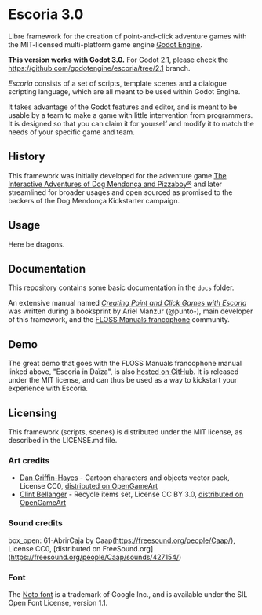 # Escoria 3.0

Libre framework for the creation of point-and-click adventure games with
the MIT-licensed multi-platform game engine [Godot Engine](https://godotengine.org).

**This version works with Godot 3.0.** For Godot 2.1, please check the https://github.com/godotengine/escoria/tree/2.1 branch.

*Escoria* consists of a set of scripts, template scenes and a dialogue
scripting language, which are all meant to be used within Godot Engine.

It takes advantage of the Godot features and editor, and is meant to be
usable by a team to make a game with little intervention from programmers.
It is designed so that you can claim it for yourself and modify it to match
the needs of your specific game and team.

## History

This framework was initially developed for the adventure game
[The Interactive Adventures of Dog Mendonça and Pizzaboy®](http://store.steampowered.com/app/330420)
and later streamlined for broader usages and open sourced as promised
to the backers of the Dog Mendonça Kickstarter campaign.

## Usage

Here be dragons.

## Documentation

This repository contains some basic documentation in the `docs` folder.

An extensive manual named [*Creating Point and Click Games with Escoria*](https://fr.flossmanuals.net/creating-point-and-click-games-with-escoria/)
was written during a booksprint by Ariel Manzur (@punto-), main developer of this framework,
and the [FLOSS Manuals francophone](https://fr.flossmanuals.net/) community.

## Demo

The great demo that goes with the FLOSS Manuals francophone manual linked above,
"Escoria in Daïza", is also [hosted on GitHub](https://github.com/flossmanualsfr/escoria).
It is released under the MIT license, and can thus be used as a way to kickstart
your experience with Escoria.

## Licensing

This framework (scripts, scenes) is distributed under the MIT license,
as described in the LICENSE.md file.

### Art credits

- [Dan Griffin-Hayes](http://dangriffinhayes.com) - Cartoon characters and objects vector pack,
License CC0, [distributed on OpenGameArt](http://opengameart.org/content/cartoon-characters-and-objects-vector-pack)
- [Clint Bellanger](http://clintbellanger.net) - Recycle items set, License CC BY 3.0,
[distributed on OpenGameArt](http://opengameart.org/content/recycle-items-set)

### Sound credits
box_open: 61-AbrirCaja by Caap(https://freesound.org/people/Caap/), License CC0, [distributed on FreeSound.org] 
(https://freesound.org/people/Caap/sounds/427154/)

### Font

The [Noto font](https://www.google.com/get/noto/) is a trademark of Google Inc., and is available under the SIL Open Font License, version 1.1.
